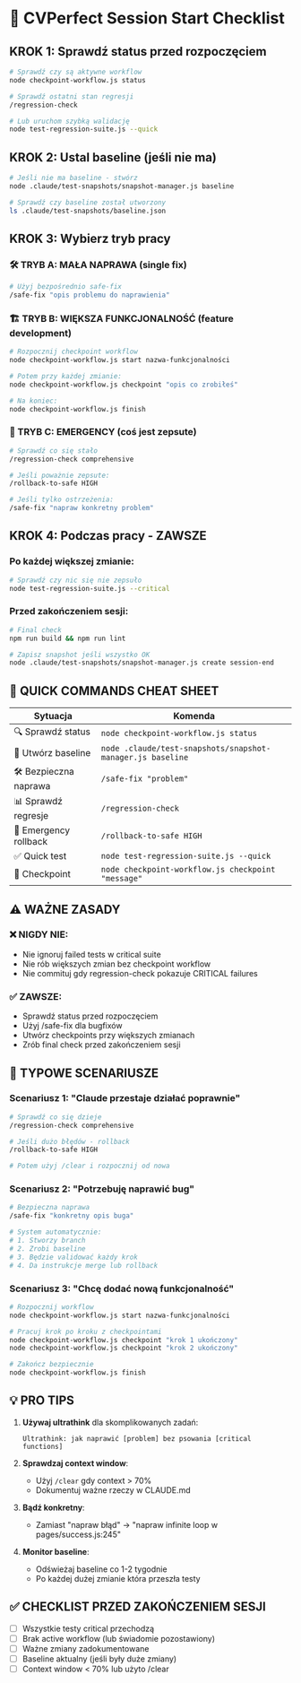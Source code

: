 # 🚀 CVPerfect Session Start Checklist

## KROK 1: Sprawdź status przed rozpoczęciem

```bash
# Sprawdź czy są aktywne workflow
node checkpoint-workflow.js status

# Sprawdź ostatni stan regresji
/regression-check

# Lub uruchom szybką walidację
node test-regression-suite.js --quick
```

## KROK 2: Ustal baseline (jeśli nie ma)

```bash
# Jeśli nie ma baseline - stwórz
node .claude/test-snapshots/snapshot-manager.js baseline

# Sprawdź czy baseline został utworzony
ls .claude/test-snapshots/baseline.json
```

## KROK 3: Wybierz tryb pracy

### 🛠️ TRYB A: MAŁA NAPRAWA (single fix)

```bash
# Użyj bezpośrednio safe-fix
/safe-fix "opis problemu do naprawienia"
```

### 🏗️ TRYB B: WIĘKSZA FUNKCJONALNOŚĆ (feature development)

```bash
# Rozpocznij checkpoint workflow
node checkpoint-workflow.js start nazwa-funkcjonalności

# Potem przy każdej zmianie:
node checkpoint-workflow.js checkpoint "opis co zrobiłeś"

# Na koniec:
node checkpoint-workflow.js finish
```

### 🚨 TRYB C: EMERGENCY (coś jest zepsute)

```bash
# Sprawdź co się stało
/regression-check comprehensive

# Jeśli poważnie zepsute:
/rollback-to-safe HIGH

# Jeśli tylko ostrzeżenia:
/safe-fix "napraw konkretny problem"
```

## KROK 4: Podczas pracy - ZAWSZE

### Po każdej większej zmianie:
```bash
# Sprawdź czy nic się nie zepsuło
node test-regression-suite.js --critical
```

### Przed zakończeniem sesji:
```bash
# Final check
npm run build && npm run lint

# Zapisz snapshot jeśli wszystko OK
node .claude/test-snapshots/snapshot-manager.js create session-end
```

## 🎯 QUICK COMMANDS CHEAT SHEET

| Sytuacja | Komenda |
|----------|---------|
| 🔍 Sprawdź status | `node checkpoint-workflow.js status` |
| 📸 Utwórz baseline | `node .claude/test-snapshots/snapshot-manager.js baseline` |
| 🛠️ Bezpieczna naprawa | `/safe-fix "problem"` |
| 📊 Sprawdź regresje | `/regression-check` |
| 🚨 Emergency rollback | `/rollback-to-safe HIGH` |
| ✅ Quick test | `node test-regression-suite.js --quick` |
| 🏁 Checkpoint | `node checkpoint-workflow.js checkpoint "message"` |

## ⚠️ WAŻNE ZASADY

### ❌ NIGDY NIE:
- Nie ignoruj failed tests w critical suite
- Nie rób większych zmian bez checkpoint workflow
- Nie commituj gdy regression-check pokazuje CRITICAL failures

### ✅ ZAWSZE:
- Sprawdź status przed rozpoczęciem
- Użyj /safe-fix dla bugfixów
- Utwórz checkpoints przy większych zmianach
- Zrób final check przed zakończeniem sesji

## 🔄 TYPOWE SCENARIUSZE

### Scenariusz 1: "Claude przestaje działać poprawnie"
```bash
# Sprawdź co się dzieje
/regression-check comprehensive

# Jeśli dużo błędów - rollback
/rollback-to-safe HIGH

# Potem użyj /clear i rozpocznij od nowa
```

### Scenariusz 2: "Potrzebuję naprawić bug"
```bash
# Bezpieczna naprawa
/safe-fix "konkretny opis buga"

# System automatycznie:
# 1. Stworzy branch
# 2. Zrobi baseline  
# 3. Będzie validować każdy krok
# 4. Da instrukcje merge lub rollback
```

### Scenariusz 3: "Chcę dodać nową funkcjonalność"
```bash
# Rozpocznij workflow
node checkpoint-workflow.js start nazwa-funkcjonalności

# Pracuj krok po kroku z checkpointami
node checkpoint-workflow.js checkpoint "krok 1 ukończony"
node checkpoint-workflow.js checkpoint "krok 2 ukończony"

# Zakończ bezpiecznie
node checkpoint-workflow.js finish
```

## 💡 PRO TIPS

1. **Używaj ultrathink** dla skomplikowanych zadań:
   ```
   Ultrathink: jak naprawić [problem] bez psowania [critical functions]
   ```

2. **Sprawdzaj context window**:
   - Użyj `/clear` gdy context > 70%
   - Dokumentuj ważne rzeczy w CLAUDE.md

3. **Bądź konkretny**:
   - Zamiast "napraw błąd" → "napraw infinite loop w pages/success.js:245"

4. **Monitor baseline**:
   - Odświeżaj baseline co 1-2 tygodnie
   - Po każdej dużej zmianie która przeszła testy

## ✅ CHECKLIST PRZED ZAKOŃCZENIEM SESJI

- [ ] Wszystkie testy critical przechodzą
- [ ] Brak active workflow (lub świadomie pozostawiony)
- [ ] Ważne zmiany zadokumentowane  
- [ ] Baseline aktualny (jeśli były duże zmiany)
- [ ] Context window < 70% lub użyto /clear